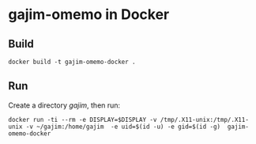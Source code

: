 # gajim-omemo in Docker

## Build

```
docker build -t gajim-omemo-docker .
```

## Run

Create a directory _gajim_, then run:

```
docker run -ti --rm -e DISPLAY=$DISPLAY -v /tmp/.X11-unix:/tmp/.X11-unix -v ~/gajim:/home/gajim  -e uid=$(id -u) -e gid=$(id -g)  gajim-omemo-docker
```
